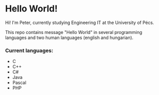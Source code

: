 # Hello World!
Hi! I'm Peter, currently studying Engineering IT at the University of Pécs.

This repo contains message "Hello World" in several programming languages and two human languages (english and hungarian).

### Current languages:
  * C
  * C++
  * C#
  * Java
  * Pascal
  * PHP
